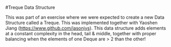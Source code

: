 #Treque Data Structure

This was part of an exercise where we were expected to create a new Data Structure called a Treque. This was implemented together with Yaoshen Jiang (https://www.github.com/jasonjys).
This data structure adds elements at a constant complexity in the head, tail & middle, together with proper balancing when the elements of one Deque are > 2 than the other!